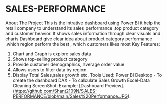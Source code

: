# SALES-PERFORMANCE
About The Project
This is the intrative dashboard using Power BI it help the retail company to understand its sales performance ,top product category and customer beavior. It shows sales information through clear visuals and charts
Dashboard give clear idea about product category performance ,which region perform the best , which customers likes most
Key Features:
1. Chart and Graph is explore sales data
2. Shows top-selling product category
3. Provide customer demographics, average order value
4. Allows users to filter data by region.
5. Display Total Sales,sales growth etc. 
Tools Used:
Power BI Desktop - To create the dashboard
DAX - To calculate Sales Growth
Excel-Data Cleaning 
ScreenShot:
Example: [Dashboard Preview].(https://github.com/Shant2109N/SALES-PERFORMANCE/blob/main/Sales%20Performance.JPG).
